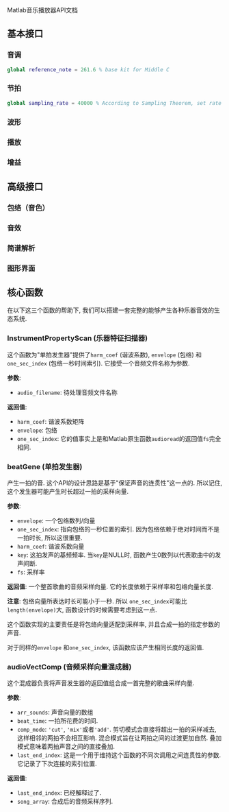 Matlab音乐播放器API文档
## 基本接口
### 音调

```matlab
global reference_note = 261.6 % base kit for Middle C
```



### 节拍

```matlab
global sampling_rate = 40000 % According to Sampling Theorem, set rate with 2*20k
```



### 波形

### 播放
### 增益

## 高级接口

### 包络（音色）

### 音效

### 简谱解析

### 图形界面







## 核心函数

在以下这三个函数的帮助下, 我们可以搭建一套完整的能够产生各种乐器音效的生态系统.



### InstrumentPropertyScan (乐器特征扫描器)

这个函数为"单拍发生器"提供了`harm_coef` (谐波系数), `envelope` (包络) 和 `one_sec_index` (包络一秒时间索引). 它接受一个音频文件名称为参数.

**参数**:

- `audio_filename`: 待处理音频文件名称

**返回值**:

- `harm_coef`: 谐波系数矩阵
- `envelope`: 包络
- `one_sec_index`: 它的值事实上是和Matlab原生函数`audioread`的返回值`fs`完全相同.



### beatGene (单拍发生器)

产生一拍的音. 这个API的设计思路是基于"保证声音的连贯性"这一点的. 所以记住, 这个发生器可能产生时长超过一拍的采样向量.

**参数**:

- `envelope`: 一个包络数列/向量
- `one_sec_index`: 指向包络的一秒位置的索引. 因为包络依赖于绝对时间而不是一拍时长, 所以这很重要.
- `harm_coef`: 谐波系数向量
- `key`: 这拍发声的基频频率. 当`key`是NULL时, 函数产生0数列以代表歌曲中的发声间断.
- `fs`: 采样率

**返回值**: 一个整首歌曲的音频采样向量. 它的长度依赖于采样率和包络向量长度.

**注意**: 包络向量所表达时长可能小于一秒. 所以 `one_sec_index`可能比`length(envelope)`大, 函数设计的时候需要考虑到这一点.



这个函数实现的主要责任是将包络向量适配到采样率, 并且合成一拍的指定参数的声音.

对于同样的`envelope` 和`one_sec_index`, 该函数应该产生相同长度的返回值.



### audioVectComp (音频采样向量混成器)

这个混成器负责将声音发生器的返回值组合成一首完整的歌曲采样向量. 

**参数**:

- `arr_sounds`: 声音向量的数组
- `beat_time`: 一拍所花费的时间.
- `comp_mode`:  `'cut'`, `'mix'`或者`'add'`. 剪切模式会直接将超出一拍的采样减去, 这样相邻的两拍不会相互影响. 混合模式旨在让两拍之间的过渡更加自然. 叠加模式意味着两拍声音之间的直接叠加.
- `last_end_index`: 这是一个用于维持这个函数的不同次调用之间连贯性的参数. 它记录了下次连接的索引位置.

**返回值**: 

- `last_end_index`: 已经解释过了.
- `song_array`: 合成后的音频采样序列.

